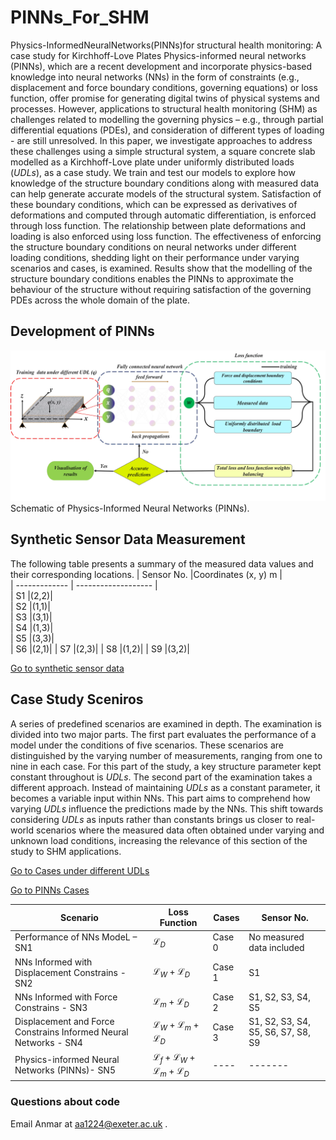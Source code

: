 # PINNs_For_SHM

Physics-InformedNeuralNetworks(PINNs)for structural health monitoring: A case study for Kirchhoff-Love Plates
Physics-informed neural networks (PINNs), which are a recent development and incorporate physics-based knowledge into neural networks (NNs) in the form of constraints (e.g., displacement and force boundary conditions, governing equations) or loss function, offer promise for generating digital twins of physical systems and processes. However, applications to structural health monitoring (SHM)  as challenges related to modelling the governing physics – e.g., through partial differential equations (PDEs), and consideration of different types of loading - are still unresolved. In this paper, we investigate approaches to address these challenges using a simple structural system, a square concrete slab modelled as a Kirchhoff-Love plate under uniformly distributed loads ($UDLs$), as a case study. We train and test our models to explore how knowledge of the structure boundary conditions along with measured data can help generate accurate models of the structural system. Satisfaction of these boundary conditions, which can be expressed as derivatives of deformations and computed through automatic differentiation, is enforced through loss function. The relationship between plate deformations and loading is also enforced using loss function. The effectiveness of enforcing the structure boundary conditions on neural networks under different loading conditions, shedding light on their performance under varying scenarios and cases, is examined. Results show that the modelling of the structure boundary conditions enables the PINNs to approximate the behaviour of the structure without requiring satisfaction of the governing PDEs across the whole domain of the plate.

## Development of PINNs
![alt text](https://github.com/AnmarAl-Adly/PINNs_FOR_SHM/blob/main/fig5.jpg)
Schematic of Physics-Informed Neural Networks (PINNs).
## Synthetic Sensor Data Measurement
The following table presents a summary of the measured data values and their corresponding locations.
| Sensor No.     |Coordinates (x, y) m |                                                                   
| -------------  | ------------------- |                                                    
| S1             |(2,2)|                                                     
| S2             |(1,1)|                                       
| S3             |(3,1)|                                                                
| S4             |(1,3)|                     
| S5             |(3,3)|       
| S6             |(2,1)|
| S7             |(2,3)|
| S8             |(1,2)|
| S9             |(3,2)|

[Go to synthetic sensor data](syntheticsensordata/)

## Case Study Sceniros 
A series of predefined scenarios are examined in depth. The examination is divided into two major parts. The first part evaluates the performance of a model under the conditions of five scenarios. These scenarios are distinguished by the varying number of measurements, ranging from one to nine in each case. For this part of the study, a key structure parameter kept constant throughout is $UDLs$. The second part of the examination takes a different approach. Instead of maintaining $UDLs$ as a constant parameter, it becomes a variable input within NNs. This part aims to comprehend how varying $UDLs$ influence the predictions made by the NNs. This shift towards considering $UDLs$ as inputs rather than constants brings us closer to real-world scenarios where the measured data often obtained under varying and unknown load conditions, increasing the relevance of this section of the study to SHM applications.




[Go to Cases under different UDLs](CasesunderdifferentUDLs/)

[Go to PINNs Cases](SN5/NEWSN5/)

| Scenario      |Loss Function  |                                                      Cases         |Sensor No.     |               
| ------------- | ------------- |                                                      ------------- | ------------- |
| Performance of NNs ModeL – SN1           |$\mathcal{L}_D$|                                                     Case 0         |No measured data included|
| NNs Informed with Displacement Constrains - SN2        |$\mathcal{L}_W+\mathcal{L}_D$|                                       Case 1         |S1|
| NNs Informed with Force Constrains - SN3           |$\mathcal{L}_m +\mathcal{L}_D$|                                      Case 2         |S1, S2, S3, S4, S5|                           
|Displacement and Force Constrains Informed Neural Networks - SN4         |$\mathcal{L}_W + \mathcal{L}_m +\mathcal{L}_D$|                      Case 3         |S1, S2, S3, S4, S5, S6, S7, S8, S9|
|Physics-informed Neural Networks (PINNs)- SN5           |$\mathcal{L}_f + \mathcal{L}_W + \mathcal{L}_m +\mathcal{L}_D$|       ----          |-------|


### Questions about code

Email Anmar at aa1224@exeter.ac.uk .
